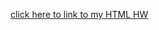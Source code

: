 <a href="https://HW-Web-Visualization-Dashboard-Latitude-/index2.html">click here to link to my HTML HW</a>
